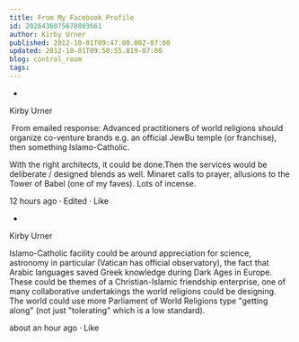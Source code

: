 ```yaml
---
title: From My Facebook Profile
id: 2026436075678803661
author: Kirby Urner
published: 2012-10-01T09:47:00.002-07:00
updated: 2012-10-01T09:50:55.819-07:00
blog: control_room
tags: 
---
```


- 

Kirby Urner 

 From emailed response:  Advanced
 practitioners of world religions should organize co-venture brands e.g.
 an official JewBu temple (or franchise), then something 
Islamo-Catholic.

With the right architects, it could be done.Then
 the services would be deliberate / designed blends as well. Minaret 
calls to prayer, allusions to the Tower of Babel (one of my faves). Lots
 of incense.

12 hours ago · Edited · Like

- 

Kirby Urner  

Islamo-Catholic
 facility could be around appreciation for science, astronomy in 
particular (Vatican has official observatory), the fact that Arabic 
languages saved Greek knowledge during
 Dark Ages in Europe.  These could be themes of a Christian-Islamic 
friendship enterprise, one of many collaborative undertakings the world 
religions could be designing.  The world could use more Parliament of 
World Religions type "getting along" (not just "tolerating" which is a 
low standard).

about an hour ago · Like